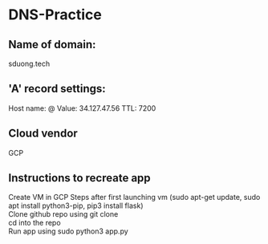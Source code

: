 # DNS-Practice
## Name of domain: 
sduong.tech
## 'A' record settings: 
Host name: @
Value: 34.127.47.56
TTL: 7200
## Cloud vendor
GCP 
## Instructions to recreate app 
Create VM in GCP 
Steps after first launching vm (sudo apt-get update, sudo apt install python3-pip, pip3 install flask)  
Clone github repo using git clone  
cd into the repo  
Run app using sudo python3 app.py